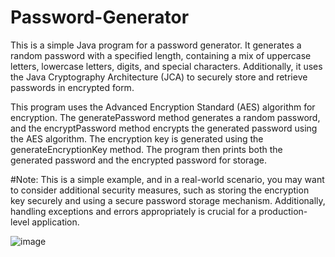 # Password-Generator

This is a simple Java program for a password generator. It generates a random password with a specified length, containing a mix of uppercase letters, lowercase letters, digits, and special characters. Additionally, it uses the Java Cryptography Architecture (JCA) to securely store and retrieve passwords in encrypted form.

This program uses the Advanced Encryption Standard (AES) algorithm for encryption. The generatePassword method generates a random password, and the encryptPassword method encrypts the generated password using the AES algorithm. The encryption key is generated using the generateEncryptionKey method. The program then prints both the generated password and the encrypted password for storage.

#Note: This is a simple example, and in a real-world scenario, you may want to consider additional security measures, such as storing the encryption key securely and using a secure password storage mechanism. Additionally, handling exceptions and errors appropriately is crucial for a production-level application.


![image](https://github.com/abhinavparvatham/Password-Generator/assets/92590949/6062e5fe-8363-4064-9fa8-f8ba23eb49b3)
